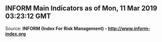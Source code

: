 ## INFORM Main Indicators as of Mon, 11 Mar 2019 03:23:12 GMT

Source: **INFORM (Index For Risk Management) - http://www.inform-index.org**